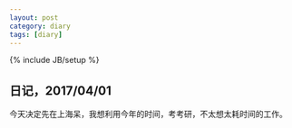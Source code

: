 ```yaml
---
layout: post
category: diary
tags: [diary]
---
```

{% include JB/setup %}


## 日记，2017/04/01
今天决定先在上海呆，我想利用今年的时间，考考研，不太想太耗时间的工作。